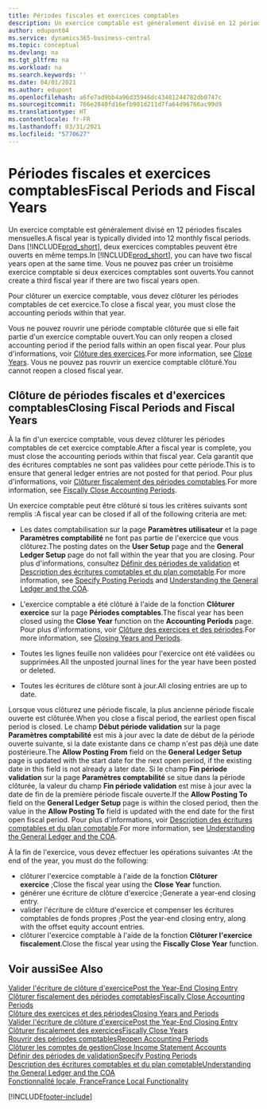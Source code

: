 ```yaml
---
title: Périodes fiscales et exercices comptables
description: Un exercice comptable est généralement divisé en 12 périodes fiscales mensuelles. Dans Business Central, deux exercices comptables peuvent être ouverts en même temps.
author: edupont04
ms.service: dynamics365-business-central
ms.topic: conceptual
ms.devlang: na
ms.tgt_pltfrm: na
ms.workload: na
ms.search.keywords: ''
ms.date: 04/01/2021
ms.author: edupont
ms.openlocfilehash: a6fe7ad9bb4a96d35946dc43481244782db0747c
ms.sourcegitcommit: 766e2840fd16efb901d211d7fa64d96766ac99d9
ms.translationtype: HT
ms.contentlocale: fr-FR
ms.lasthandoff: 03/31/2021
ms.locfileid: "5770627"
---
```

# <a name="fiscal-periods-and-fiscal-years"></a><span data-ttu-id="68e5b-104">Périodes fiscales et exercices comptables</span><span class="sxs-lookup"><span data-stu-id="68e5b-104">Fiscal Periods and Fiscal Years</span></span>

<span data-ttu-id="68e5b-105">Un exercice comptable est généralement divisé en 12 périodes fiscales mensuelles.</span><span class="sxs-lookup"><span data-stu-id="68e5b-105">A fiscal year is typically divided into 12 monthly fiscal periods.</span></span> <span data-ttu-id="68e5b-106">Dans [!INCLUDE[prod_short](../../includes/prod_short.md)], deux exercices comptables peuvent être ouverts en même temps.</span><span class="sxs-lookup"><span data-stu-id="68e5b-106">In [!INCLUDE[prod_short](../../includes/prod_short.md)], you can have two fiscal years open at the same time.</span></span> <span data-ttu-id="68e5b-107">Vous ne pouvez pas créer un troisième exercice comptable si deux exercices comptables sont ouverts.</span><span class="sxs-lookup"><span data-stu-id="68e5b-107">You cannot create a third fiscal year if there are two fiscal years open.</span></span>  

<span data-ttu-id="68e5b-108">Pour clôturer un exercice comptable, vous devez clôturer les périodes comptables de cet exercice.</span><span class="sxs-lookup"><span data-stu-id="68e5b-108">To close a fiscal year, you must close the accounting periods within that year.</span></span>  

<span data-ttu-id="68e5b-109">Vous ne pouvez rouvrir une période comptable clôturée que si elle fait partie d'un exercice comptable ouvert.</span><span class="sxs-lookup"><span data-stu-id="68e5b-109">You can only reopen a closed accounting period if the period falls within an open fiscal year.</span></span> <span data-ttu-id="68e5b-110">Pour plus d'informations, voir [Clôture des exercices](how-to-close-years.md).</span><span class="sxs-lookup"><span data-stu-id="68e5b-110">For more information, see [Close Years](how-to-close-years.md).</span></span> <span data-ttu-id="68e5b-111">Vous ne pouvez pas rouvrir un exercice comptable clôturé.</span><span class="sxs-lookup"><span data-stu-id="68e5b-111">You cannot reopen a closed fiscal year.</span></span>  

## <a name="closing-fiscal-periods-and-fiscal-years"></a><span data-ttu-id="68e5b-112">Clôture de périodes fiscales et d'exercices comptables</span><span class="sxs-lookup"><span data-stu-id="68e5b-112">Closing Fiscal Periods and Fiscal Years</span></span>

<span data-ttu-id="68e5b-113">À la fin d'un exercice comptable, vous devez clôturer les périodes comptables de cet exercice comptable.</span><span class="sxs-lookup"><span data-stu-id="68e5b-113">After a fiscal year is complete, you must close the accounting periods within that fiscal year.</span></span> <span data-ttu-id="68e5b-114">Cela garantit que des écritures comptables ne sont pas validées pour cette période.</span><span class="sxs-lookup"><span data-stu-id="68e5b-114">This is to ensure that general ledger entries are not posted for that period.</span></span> <span data-ttu-id="68e5b-115">Pour plus d'informations, voir [Clôturer fiscalement des périodes comptables](how-to-fiscally-close-years.md).</span><span class="sxs-lookup"><span data-stu-id="68e5b-115">For more information, see [Fiscally Close Accounting Periods](how-to-fiscally-close-years.md).</span></span>  

<span data-ttu-id="68e5b-116">Un exercice comptable peut être clôturé si tous les critères suivants sont remplis :</span><span class="sxs-lookup"><span data-stu-id="68e5b-116">A fiscal year can be closed if all of the following criteria are met:</span></span>  

- <span data-ttu-id="68e5b-117">Les dates comptabilisation sur la page **Paramètres utilisateur** et la page **Paramètres comptabilité** ne font pas partie de l'exercice que vous clôturez.</span><span class="sxs-lookup"><span data-stu-id="68e5b-117">The posting dates on the **User Setup** page and the **General Ledger Setup** page do not fall within the year that you are closing.</span></span> <span data-ttu-id="68e5b-118">Pour plus d'informations, consultez [Définir des périodes de validation](../../finance-how-specify-posting-periods.md) et [Description des écritures comptables et du plan comptable](../../finance-general-ledger.md).</span><span class="sxs-lookup"><span data-stu-id="68e5b-118">For more information, see [Specify Posting Periods](../../finance-how-specify-posting-periods.md) and [Understanding the General Ledger and the COA](../../finance-general-ledger.md).</span></span>  

- <span data-ttu-id="68e5b-119">L'exercice comptable a été clôturé à l'aide de la fonction **Clôturer exercice** sur la page **Périodes comptables**.</span><span class="sxs-lookup"><span data-stu-id="68e5b-119">The fiscal year has been closed using the **Close Year** function on the **Accounting Periods** page.</span></span> <span data-ttu-id="68e5b-120">Pour plus d'informations, voir [Clôture des exercices et des périodes](../../year-close-years-periods.md).</span><span class="sxs-lookup"><span data-stu-id="68e5b-120">For more information, see [Closing Years and Periods](../../year-close-years-periods.md).</span></span>  

- <span data-ttu-id="68e5b-121">Toutes les lignes feuille non validées pour l'exercice ont été validées ou supprimées.</span><span class="sxs-lookup"><span data-stu-id="68e5b-121">All the unposted journal lines for the year have been posted or deleted.</span></span>  

- <span data-ttu-id="68e5b-122">Toutes les écritures de clôture sont à jour.</span><span class="sxs-lookup"><span data-stu-id="68e5b-122">All closing entries are up to date.</span></span>  

<span data-ttu-id="68e5b-123">Lorsque vous clôturez une période fiscale, la plus ancienne période fiscale ouverte est clôturée.</span><span class="sxs-lookup"><span data-stu-id="68e5b-123">When you close a fiscal period, the earliest open fiscal period is closed.</span></span> <span data-ttu-id="68e5b-124">Le champ **Début période validation** sur la page **Paramètres comptabilité** est mis à jour avec la date de début de la période ouverte suivante, si la date existante dans ce champ n'est pas déjà une date postérieure.</span><span class="sxs-lookup"><span data-stu-id="68e5b-124">The **Allow Posting From** field on the **General Ledger Setup** page is updated with the start date for the next open period, if the existing date in this field is not already a later date.</span></span> <span data-ttu-id="68e5b-125">Si le champ **Fin période validation** sur la page **Paramètres comptabilité** se situe dans la période clôturée, la valeur du champ **Fin période validation** est mise à jour avec la date de fin de la première période fiscale ouverte.</span><span class="sxs-lookup"><span data-stu-id="68e5b-125">If the **Allow Posting To** field on the **General Ledger Setup** page is within the closed period, then the value in the **Allow Posting To** field is updated with the end date for the first open fiscal period.</span></span> <span data-ttu-id="68e5b-126">Pour plus d'informations, voir [Description des écritures comptables et du plan comptable](../../finance-general-ledger.md).</span><span class="sxs-lookup"><span data-stu-id="68e5b-126">For more information, see [Understanding the General Ledger and the COA](../../finance-general-ledger.md).</span></span>  

<span data-ttu-id="68e5b-127">À la fin de l'exercice, vous devez effectuer les opérations suivantes :</span><span class="sxs-lookup"><span data-stu-id="68e5b-127">At the end of the year, you must do the following:</span></span>  

- <span data-ttu-id="68e5b-128">clôturer l'exercice comptable à l'aide de la fonction **Clôturer exercice** ;</span><span class="sxs-lookup"><span data-stu-id="68e5b-128">Close the fiscal year using the **Close Year** function.</span></span>  
- <span data-ttu-id="68e5b-129">générer une écriture de clôture d'exercice ;</span><span class="sxs-lookup"><span data-stu-id="68e5b-129">Generate a year-end closing entry.</span></span>  
- <span data-ttu-id="68e5b-130">valider l'écriture de clôture d'exercice et compenser les écritures comptables de fonds propres ;</span><span class="sxs-lookup"><span data-stu-id="68e5b-130">Post the year-end closing entry, along with the offset equity account entries.</span></span>  
- <span data-ttu-id="68e5b-131">clôturer l'exercice comptable à l'aide de la fonction **Clôturer l'exercice fiscalement**.</span><span class="sxs-lookup"><span data-stu-id="68e5b-131">Close the fiscal year using the **Fiscally Close Year** function.</span></span>  

## <a name="see-also"></a><span data-ttu-id="68e5b-132">Voir aussi</span><span class="sxs-lookup"><span data-stu-id="68e5b-132">See Also</span></span>

[<span data-ttu-id="68e5b-133">Valider l'écriture de clôture d'exercice</span><span class="sxs-lookup"><span data-stu-id="68e5b-133">Post the Year-End Closing Entry</span></span>](how-to-post-the-year-end-closing-entry.md)  
[<span data-ttu-id="68e5b-134">Clôturer fiscalement des périodes comptables</span><span class="sxs-lookup"><span data-stu-id="68e5b-134">Fiscally Close Accounting Periods</span></span>](how-to-fiscally-close-accounting-periods.md)  
[<span data-ttu-id="68e5b-135">Clôture des exercices et des périodes</span><span class="sxs-lookup"><span data-stu-id="68e5b-135">Closing Years and Periods</span></span>](../../year-close-years-periods.md)  
[<span data-ttu-id="68e5b-136">Valider l'écriture de clôture d'exercice</span><span class="sxs-lookup"><span data-stu-id="68e5b-136">Post the Year-End Closing Entry</span></span>](how-to-post-the-year-end-closing-entry.md)  
[<span data-ttu-id="68e5b-137">Clôturer fiscalement des exercices</span><span class="sxs-lookup"><span data-stu-id="68e5b-137">Fiscally Close Years</span></span>](how-to-fiscally-close-years.md)  
[<span data-ttu-id="68e5b-138">Rouvrir des périodes comptables</span><span class="sxs-lookup"><span data-stu-id="68e5b-138">Reopen Accounting Periods</span></span>](how-to-reopen-accounting-periods.md)  
[<span data-ttu-id="68e5b-139">Clôturer les comptes de gestion</span><span class="sxs-lookup"><span data-stu-id="68e5b-139">Close Income Statement Accounts</span></span>](how-to-close-income-statement-accounts.md)  
[<span data-ttu-id="68e5b-140">Définir des périodes de validation</span><span class="sxs-lookup"><span data-stu-id="68e5b-140">Specify Posting Periods</span></span>](../../finance-how-specify-posting-periods.md)  
[<span data-ttu-id="68e5b-141">Description des écritures comptables et du plan comptable</span><span class="sxs-lookup"><span data-stu-id="68e5b-141">Understanding the General Ledger and the COA</span></span>](../../finance-general-ledger.md)  
[<span data-ttu-id="68e5b-142">Fonctionnalité locale, France</span><span class="sxs-lookup"><span data-stu-id="68e5b-142">France Local Functionality</span></span>](france-local-functionality.md)  


[!INCLUDE[footer-include](../../includes/footer-banner.md)]
